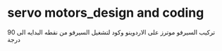 # servo motors_design and coding 
تركيب السيرفو موترز على الاردوينو وكود لتشغيل السيرفو من نقطه البدايه الى 90 درجة
